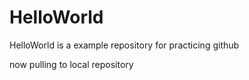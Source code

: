 # HelloWorld

HelloWorld is a example repository for practicing github

now pulling to local repository




